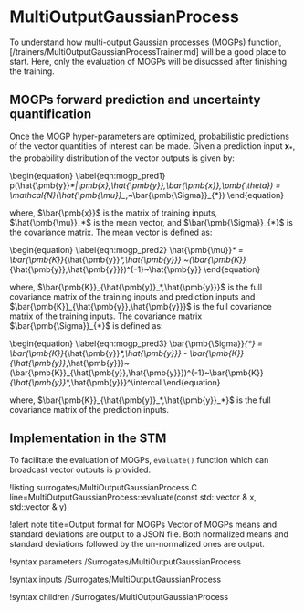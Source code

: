 # MultiOutputGaussianProcess

To understand how multi-output Gaussian processes (MOGPs) function, [/trainers/MultiOutputGaussianProcessTrainer.md] will be a good place to start. Here, only the evaluation of MOGPs will be disucssed after finishing the training.

## MOGPs forward prediction and uncertainty quantification

Once the MOGP hyper-parameters are optimized, probabilistic predictions of the vector quantities of interest can be made. Given a prediction input $\pmb{x}_*$, the probability distribution of the vector outputs is given by:

\begin{equation}
    \label{eqn:mogp_pred1}
    p(\hat{\pmb{y}}_*|\pmb{x}_*,\hat{\pmb{y}},\bar{\pmb{x}},\pmb{\theta}) = \mathcal{N}(\hat{\pmb{\mu}}_*,~\bar{\pmb{\Sigma}}_{*})
\end{equation}

where, $\bar{\pmb{x}}$ is the matrix of training inputs, $\hat{\pmb{\mu}}_*$ is the mean vector, and $\bar{\pmb{\Sigma}}_{*}$ is the covariance matrix. The mean vector is defined as:

\begin{equation}
    \label{eqn:mogp_pred2}
    \hat{\pmb{\mu}}_* = \bar{\pmb{K}}_{\hat{\pmb{y}}_*,\hat{\pmb{y}}} ~(\bar{\pmb{K}}_{\hat{\pmb{y}},\hat{\pmb{y}}})^{-1}~\hat{\pmb{y}}
\end{equation}

where, $\bar{\pmb{K}}_{\hat{\pmb{y}}_*,\hat{\pmb{y}}}$ is the full covariance matrix of the training inputs and prediction inputs and $\bar{\pmb{K}}_{\hat{\pmb{y}},\hat{\pmb{y}}}$ is the full covariance matrix of the training inputs. The covariance matrix $\bar{\pmb{\Sigma}}_{*}$ is defined as:

\begin{equation}
    \label{eqn:mogp_pred3}
    \bar{\pmb{\Sigma}}_{*} = \bar{\pmb{K}}_{\hat{\pmb{y}}_*,\hat{\pmb{y}}_*} - \bar{\pmb{K}}_{\hat{\pmb{y}}_*,\hat{\pmb{y}}}~(\bar{\pmb{K}}_{\hat{\pmb{y}},\hat{\pmb{y}}})^{-1}~\bar{\pmb{K}}_{\hat{\pmb{y}}_*,\hat{\pmb{y}}}^\intercal
\end{equation}

where, $\bar{\pmb{K}}_{\hat{\pmb{y}}_*,\hat{\pmb{y}}_*}$ is the full covariance matrix of the prediction inputs.

## Implementation in the STM

To facilitate the evaluation of MOGPs, `evaluate()` function which can broadcast vector outputs is provided.

!listing surrogates/MultiOutputGaussianProcess.C line=MultiOutputGaussianProcess::evaluate(const std::vector<Real> & x, std::vector<Real> & y)

!alert note title=Output format for MOGPs
Vector of MOGPs means and standard deviations are output to a JSON file. Both normalized means and standard deviations followed by the un-normalized ones are output.

!syntax parameters /Surrogates/MultiOutputGaussianProcess

!syntax inputs /Surrogates/MultiOutputGaussianProcess

!syntax children /Surrogates/MultiOutputGaussianProcess